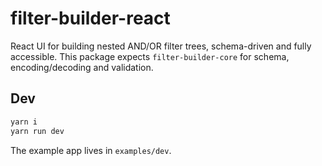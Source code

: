 # filter-builder-react

React UI for building nested AND/OR filter trees, schema-driven and fully accessible.
This package expects `filter-builder-core` for schema, encoding/decoding and validation.

## Dev

```bash
yarn i
yarn run dev
```

The example app lives in `examples/dev`.
